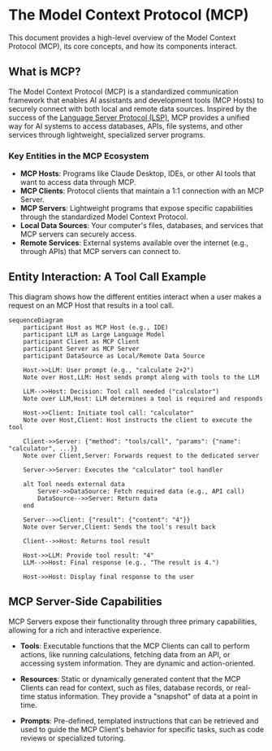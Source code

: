 # The Model Context Protocol (MCP)

This document provides a high-level overview of the Model Context Protocol (MCP), its core concepts, and how its components interact.

## What is MCP?

The Model Context Protocol (MCP) is a standardized communication framework that enables AI assistants and development tools (MCP Hosts) to securely connect with both local and remote data sources. Inspired by the success of the [Language Server Protocol (LSP)](https://microsoft.github.io/language-server-protocol/), MCP provides a unified way for AI systems to access databases, APIs, file systems, and other services through lightweight, specialized server programs.

### Key Entities in the MCP Ecosystem

*   **MCP Hosts**: Programs like Claude Desktop, IDEs, or other AI tools that want to access data through MCP.
*   **MCP Clients**: Protocol clients that maintain a 1:1 connection with an MCP Server.
*   **MCP Servers**: Lightweight programs that expose specific capabilities through the standardized Model Context Protocol.
*   **Local Data Sources**: Your computer's files, databases, and services that MCP servers can securely access.
*   **Remote Services**: External systems available over the internet (e.g., through APIs) that MCP servers can connect to.

## Entity Interaction: A Tool Call Example

This diagram shows how the different entities interact when a user makes a request on an MCP Host that results in a tool call.

```mermaid
sequenceDiagram
    participant Host as MCP Host (e.g., IDE)
    participant LLM as Large Language Model
    participant Client as MCP Client
    participant Server as MCP Server
    participant DataSource as Local/Remote Data Source

    Host->>LLM: User prompt (e.g., "calculate 2+2")
    Note over Host,LLM: Host sends prompt along with tools to the LLM

    LLM-->>Host: Decision: Tool call needed ("calculator")
    Note over LLM,Host: LLM determines a tool is required and responds

    Host->>Client: Initiate tool call: "calculator"
    Note over Host,Client: Host instructs the client to execute the tool
    
    Client->>Server: {"method": "tools/call", "params": {"name": "calculator", ...}}
    Note over Client,Server: Forwards request to the dedicated server
    
    Server->>Server: Executes the "calculator" tool handler
    
    alt Tool needs external data
        Server->>DataSource: Fetch required data (e.g., API call)
        DataSource-->>Server: Return data
    end
    
    Server-->>Client: {"result": {"content": "4"}}
    Note over Server,Client: Sends the tool's result back
    
    Client-->>Host: Returns tool result
    
    Host->>LLM: Provide tool result: "4"
    LLM-->>Host: Final response (e.g., "The result is 4.")

    Host->>Host: Display final response to the user
```

## MCP Server-Side Capabilities

MCP Servers expose their functionality through three primary capabilities, allowing for a rich and interactive experience.

*   **Tools**: Executable functions that the MCP Clients can call to perform actions, like running calculations, fetching data from an API, or accessing system information. They are dynamic and action-oriented.

*   **Resources**: Static or dynamically generated content that the MCP Clients can read for context, such as files, database records, or real-time status information. They provide a "snapshot" of data at a point in time.

*   **Prompts**: Pre-defined, templated instructions that can be retrieved and used to guide the MCP Client's behavior for specific tasks, such as code reviews or specialized tutoring. 